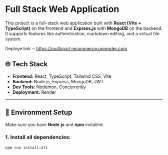 # Full Stack Web Application

This project is a full-stack web application built with **React (Vite + TypeScript)** on the frontend and **Express.js** with **MongoDB** on the backend. It supports features like authentication, markdown editing, and a virtual file system.

Deploye link :- https://multimart-ecommerce.onrender.com

## 🌐 Tech Stack

- **Frontend:** React, TypeScript, Tailwind CSS, Vite
- **Backend:** Node.js, Express, MongoDB, JWT
- **Dev Tools:** Nodemon, Concurrently
- **Deployment:**  Render 

---

## 🚀 Environment Setup

Make sure you have **Node.js** and **npm** installed.

### 1. Install all dependencies:
```bash
npm run install:all
